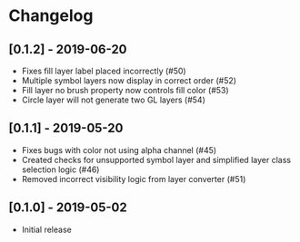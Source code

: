 # Changelog

## [0.1.2] - 2019-06-20
 - Fixes fill layer label placed incorrectly (#50)
 - Multiple symbol layers now display in correct order (#52)
 - Fill layer no brush property now controls fill color (#53)
 - Circle layer will not generate two GL layers (#54)

## [0.1.1] - 2019-05-20
 - Fixes bugs with color not using alpha channel (#45)
 - Created checks for unsupported symbol layer and simplified layer class
   selection logic (#46)
 - Removed incorrect visibility logic from layer converter (#51)

## [0.1.0] - 2019-05-02
 - Initial release
